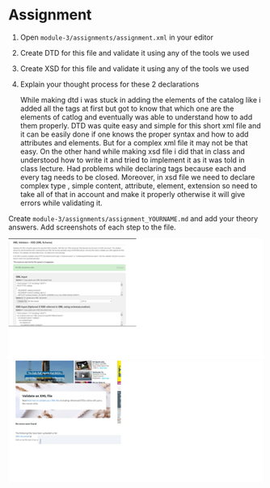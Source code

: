 # Assignment

1. Open `module-3/assignments/assignment.xml` in your editor
2. Create DTD for this file and validate it using any of the tools we used
3. Create XSD for this file and validate it using any of the tools we used
4. Explain your thought process for these 2 declarations

    While making dtd i was stuck in adding the elements of the catalog like i added all the tags at first but got to know that which one are the elements of catlog and eventually was able to understand how to add them properly. DTD was quite easy and simple for this short xml file and it can be easily done if one knows the proper syntax and how to add attributes and elements. But for a complex xml file it may not be that easy.
    On the other hand while making xsd file i did that in class and understood how to write it and tried to implement it as it was told in class lecture. Had problems while declaring tags because each and every tag needs to be closed. Moreover, in xsd file we need to declare complex type , simple content, attribute, element, extension so need to take all of that in account and make it properly otherwise it will give errors while validating it. 

Create `module-3/assignments/assignment_YOURNAME.md` and add your theory answers. Add screenshots of each step to the file.

![image info](../assignments/output1.png)
![image info](../assignments/output.jpg)